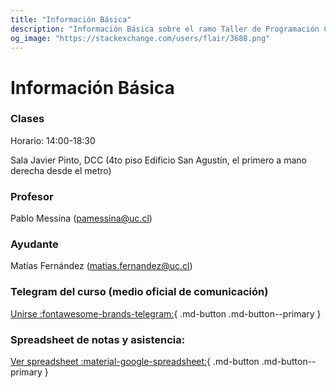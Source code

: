 ```yaml
---
title: "Información Básica"
description: "Información Básica sobre el ramo Taller de Programación Competitiva II IIC2553-2022-2"
og_image: "https://stackexchange.com/users/flair/3688.png"
---
```



# Información Básica

### Clases
Horario: 14:00-18:30

Sala Javier Pinto, DCC (4to piso Edificio San Agustín, el primero a mano derecha desde el metro)

### Profesor
Pablo Messina (<pamessina@uc.cl>)

### Ayudante
Matías Fernández (<matias.fernandez@uc.cl>)

### Telegram del curso (medio oficial de comunicación)
[Unirse :fontawesome-brands-telegram:](https://t.me/joinchat/BnXT11P6uLrfCpUIZWk25Q){ .md-button .md-button--primary } 

### Spreadsheet de notas y asistencia:
[Ver spreadsheet :material-google-spreadsheet:](https://docs.google.com/spreadsheets/d/1RoKoTvP-SEaD9Ggh2z5NfvFF1Dxu0w_nGjd3F92xW00/edit?usp=sharing){ .md-button .md-button--primary } 
